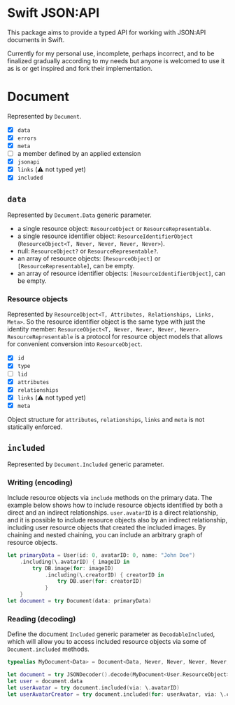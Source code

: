 # Swift JSON:API

This package aims to provide a typed API for working with JSON:API documents in Swift.

Currently for my personal use, incomplete, perhaps incorrect, and to be finalized gradually
according to my needs but anyone is welcomed to use it as is or get inspired and fork their
implementation.

# Document

Represented by `Document`.

- [x] `data`
- [x] `errors`
- [x] `meta`
- [ ] a member defined by an applied extension
- [x] `jsonapi`
- [x] `links` (⚠️ not typed yet)
- [x] `included`

## `data`

Represented by `Document.Data` generic parameter.

- a single resource object: `ResourceObject` or `ResourceRepresentable`.
- a single resource identifier object: `ResourceIdentifierObject` (`ResourceObject<T, Never, Never, Never, Never>`).
- null: `ResourceObject?` or `ResourceRepresentable?`.
- an array of resource objects: `[ResourceObject]` or `[ResourceRepresentable]`, can be empty.
- an array of resource identifier objects: `[ResourceIdentifierObject]`, can be empty.

### Resource objects

Represented by `ResourceObject<T, Attributes, Relationships, Links, Meta>`. So the resource identifier object is the same type with just the identity member: `ResourceObject<T, Never, Never, Never, Never>`. `ResourceRepresentable` is a protocol for resource object models that allows for convenient conversion into `ResourceObject`.

- [x] `id`
- [x] `type`
- [ ] `lid`
- [x] `attributes`
- [x] `relationships`
- [x] `links` (⚠️ not typed yet)
- [x] `meta`

Object structure for `attributes`, `relationships`, `links` and `meta` is not statically enforced.

## `included`

Represented by `Document.Included` generic parameter.

### Writing (encoding)

Include resource objects via `include` methods on the primary data.
The example below shows how to include resource objects identified by both a direct and an indirect relationships. `user.avatarID` is a direct relationship, and it is possible to include resource objects also by an indirect relationship, including user resource objects that created the included images. By chaining and nested chaining, you can include an arbitrary graph of resource objects.
```swift
let primaryData = User(id: 0, avatarID: 0, name: "John Doe")
    .including(\.avatarID) { imageID in
        try DB.image(for: imageID)
            .including(\.creatorID) { creatorID in
                try DB.user(for: creatorID)
            }
    }
let document = try Document(data: primaryData)
```

### Reading (decoding)

Define the document `Included` generic parameter as `DecodableIncluded`, which will allow you to access included resource objects via some of `Document.included` methods.

```swift
typealias MyDocument<Data> = Document<Data, Never, Never, Never, Never, Never, Never> where Data: _PrimaryData, Data: Decodable

let document = try JSONDecoder().decode(MyDocument<User.ResourceObject>.self, from: encoded)
let user = document.data
let userAvatar = try document.included(via: \.avatarID)
let userAvatarCreator = try document.included(for: userAvatar, via: \.creatorID)
```
